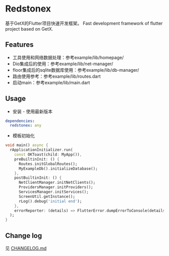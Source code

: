 # Redstonex
基于GetX的Flutter项目快速开发框架。
Fast development framework of flutter project based on GetX.

## Features

* 工具使用和网络数据处理：参考example/lib/homepage/
* Dio集成后的使用：参考example/lib/net-manager/
* floor集成后的sqlite数据库使用：参考example/lib/db-manager/
* 路由使用参考：参考example/lib/routes.dart
* 启动main：参考example/lib/main.dart

## Usage

* 安装 - 使用最新版本
```yaml
dependencies:
  redstonex: any
```

* 模板初始化
```dart
void main() async {
  rApplicationInitializer.run(
    const OKToast(child: MyApp()),
    preBuiltinInit: () {
      Routes.initGlobalRoutes();
      MyExampleDb().initializeDatabase();
    },
    postBuiltinInit: () {
      NetClientManager.initNetClients();
      ProvidersManager.initProviders();
      ServicesManager.initServices();
      ScreenUtil.getInstance();
      rLog().debug('initial end');
    },
    errorReporter: (details) => FlutterError.dumpErrorToConsole(details),
  );
}
```

## Change log
见 [CHANGELOG.md](https://github.com/Chaos-woo/redstonex/blob/master/CHANGELOG.md)
